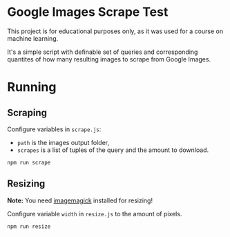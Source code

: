 # Google Images Scrape Test

This project is for educational purposes only, as it was used for a course on machine learning.

It's a simple script with definable set of queries and corresponding quantites of how many resulting images to scrape from Google Images.

# Running

## Scraping

Configure variables in `scrape.js`:
- `path` is the images output folder,
- `scrapes` is a list of tuples of the query and the amount to download.

`npm run scrape`

## Resizing

**Note:** You need [imagemagick](https://imagemagick.org/script/download.php) installed for resizing!

Configure variable `width` in `resize.js` to the amount of pixels.

`npm run resize`
